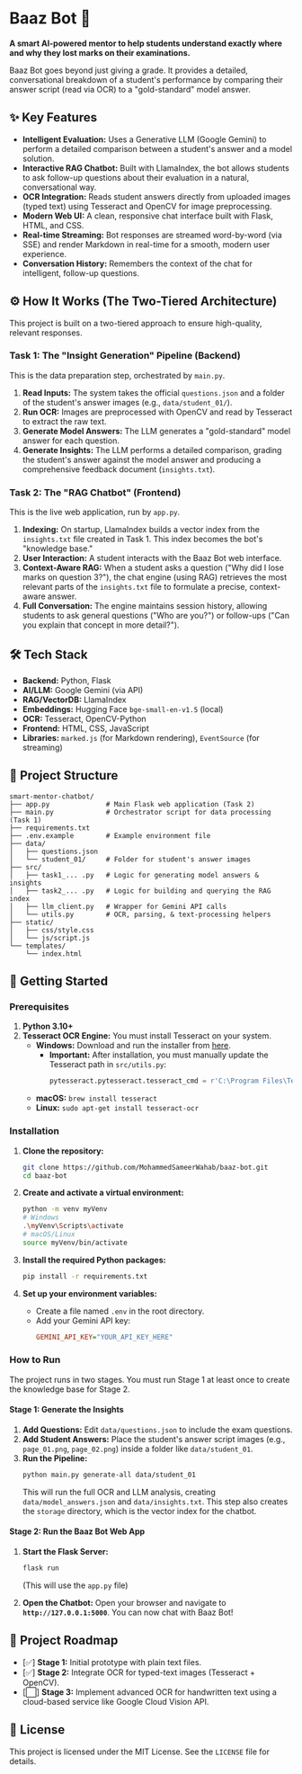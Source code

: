 # Baaz Bot 🦅

**A smart AI-powered mentor to help students understand exactly where and why they lost marks on their examinations.**

Baaz Bot goes beyond just giving a grade. It provides a detailed, conversational breakdown of a student's performance by comparing their answer script (read via OCR) to a "gold-standard" model answer.

## ✨ Key Features

  * **Intelligent Evaluation:** Uses a Generative LLM (Google Gemini) to perform a detailed comparison between a student's answer and a model solution.
  * **Interactive RAG Chatbot:** Built with LlamaIndex, the bot allows students to ask follow-up questions about their evaluation in a natural, conversational way.
  * **OCR Integration:** Reads student answers directly from uploaded images (typed text) using Tesseract and OpenCV for image preprocessing.
  * **Modern Web UI:** A clean, responsive chat interface built with Flask, HTML, and CSS.
  * **Real-time Streaming:** Bot responses are streamed word-by-word (via SSE) and render Markdown in real-time for a smooth, modern user experience.
  * **Conversation History:** Remembers the context of the chat for intelligent, follow-up questions.

## ⚙️ How It Works (The Two-Tiered Architecture)

This project is built on a two-tiered approach to ensure high-quality, relevant responses.

### Task 1: The "Insight Generation" Pipeline (Backend)

This is the data preparation step, orchestrated by `main.py`.

1.  **Read Inputs:** The system takes the official `questions.json` and a folder of the student's answer images (e.g., `data/student_01/`).
2.  **Run OCR:** Images are preprocessed with OpenCV and read by Tesseract to extract the raw text.
3.  **Generate Model Answers:** The LLM generates a "gold-standard" model answer for each question.
4.  **Generate Insights:** The LLM performs a detailed comparison, grading the student's answer against the model answer and producing a comprehensive feedback document (`insights.txt`).

### Task 2: The "RAG Chatbot" (Frontend)

This is the live web application, run by `app.py`.

1.  **Indexing:** On startup, LlamaIndex builds a vector index from the `insights.txt` file created in Task 1. This index becomes the bot's "knowledge base."
2.  **User Interaction:** A student interacts with the Baaz Bot web interface.
3.  **Context-Aware RAG:** When a student asks a question ("Why did I lose marks on question 3?"), the chat engine (using RAG) retrieves the most relevant parts of the `insights.txt` file to formulate a precise, context-aware answer.
4.  **Full Conversation:** The engine maintains session history, allowing students to ask general questions ("Who are you?") or follow-ups ("Can you explain that concept in more detail?").

## 🛠️ Tech Stack

  * **Backend:** Python, Flask
  * **AI/LLM:** Google Gemini (via API)
  * **RAG/VectorDB:** LlamaIndex
  * **Embeddings:** Hugging Face `bge-small-en-v1.5` (local)
  * **OCR:** Tesseract, OpenCV-Python
  * **Frontend:** HTML, CSS, JavaScript
  * **Libraries:** `marked.js` (for Markdown rendering), `EventSource` (for streaming)

## 📁 Project Structure

```
smart-mentor-chatbot/
├── app.py              # Main Flask web application (Task 2)
├── main.py             # Orchestrator script for data processing (Task 1)
├── requirements.txt
├── .env.example        # Example environment file
├── data/
│   ├── questions.json
│   └── student_01/     # Folder for student's answer images
├── src/
│   ├── task1_... .py   # Logic for generating model answers & insights
│   ├── task2_... .py   # Logic for building and querying the RAG index
│   ├── llm_client.py   # Wrapper for Gemini API calls
│   └── utils.py        # OCR, parsing, & text-processing helpers
├── static/
│   ├── css/style.css
│   └── js/script.js
└── templates/
    └── index.html
```

## 🚀 Getting Started

### Prerequisites

1.  **Python 3.10+**
2.  **Tesseract OCR Engine:** You must install Tesseract on your system.
      * **Windows:** Download and run the installer from [here](https://www.google.com/search?q=https://github.com/UB-Mannheim/tesseract/wiki).
          * **Important:** After installation, you must manually update the Tesseract path in `src/utils.py`:
            ```python
            pytesseract.pytesseract.tesseract_cmd = r'C:\Program Files\Tesseract-OCR\tesseract.exe'
            ```
      * **macOS:** `brew install tesseract`
      * **Linux:** `sudo apt-get install tesseract-ocr`

### Installation

1.  **Clone the repository:**

    ```bash
    git clone https://github.com/MohammedSameerWahab/baaz-bot.git
    cd baaz-bot
    ```

2.  **Create and activate a virtual environment:**

    ```bash
    python -m venv myVenv
    # Windows
    .\myVenv\Scripts\activate
    # macOS/Linux
    source myVenv/bin/activate
    ```

3.  **Install the required Python packages:**

    ```bash
    pip install -r requirements.txt
    ```

4.  **Set up your environment variables:**

      * Create a file named `.env` in the root directory.
      * Add your Gemini API key:
        ```ini
        GEMINI_API_KEY="YOUR_API_KEY_HERE"
        ```

### How to Run

The project runs in two stages. You must run Stage 1 at least once to create the knowledge base for Stage 2.

#### Stage 1: Generate the Insights

1.  **Add Questions:** Edit `data/questions.json` to include the exam questions.
2.  **Add Student Answers:** Place the student's answer script images (e.g., `page_01.png`, `page_02.png`) inside a folder like `data/student_01`.
3.  **Run the Pipeline:**
    ```bash
    python main.py generate-all data/student_01
    ```
    This will run the full OCR and LLM analysis, creating `data/model_answers.json` and `data/insights.txt`. This step also creates the `storage` directory, which is the vector index for the chatbot.

#### Stage 2: Run the Baaz Bot Web App

1.  **Start the Flask Server:**

    ```bash
    flask run
    ```

    (This will use the `app.py` file)

2.  **Open the Chatbot:**
    Open your browser and navigate to **`http://127.0.0.1:5000`**. You can now chat with Baaz Bot\!

## 🔮 Project Roadmap

  * [✅] **Stage 1:** Initial prototype with plain text files.
  * [✅] **Stage 2:** Integrate OCR for typed-text images (Tesseract + OpenCV).
  * [⬜️] **Stage 3:** Implement advanced OCR for handwritten text using a cloud-based service like Google Cloud Vision API.

## 📄 License

This project is licensed under the MIT License. See the `LICENSE` file for details.
